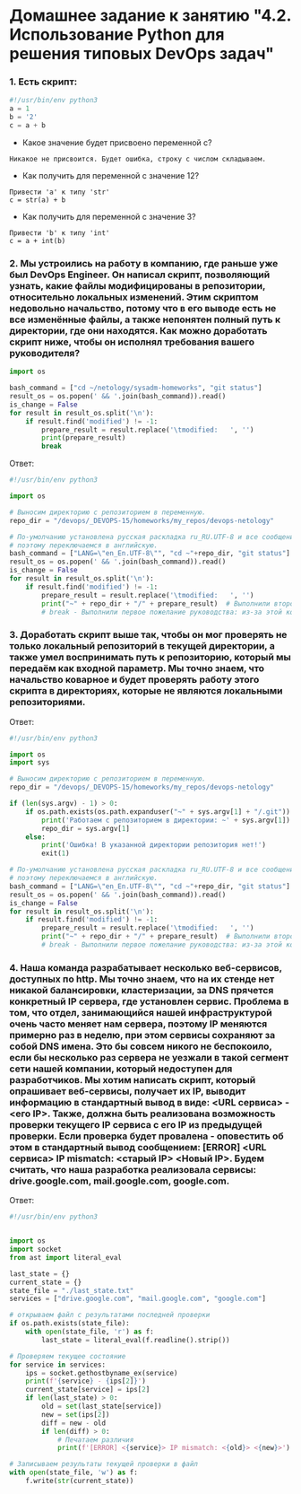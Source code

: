 # Домашнее задание к занятию "4.2. Использование Python для решения типовых DevOps задач"

### 1. Есть скрипт:

```python
#!/usr/bin/env python3
a = 1
b = '2'
c = a + b
````
* Какое значение будет присвоено переменной c?
````
Никакое не присвоится. Будет ошибка, строку с числом складываем.
````

* Как получить для переменной c значение 12?
````
Привести 'a' к типу 'str'
c = str(a) + b
````

* Как получить для переменной c значение 3?
````
Привести 'b' к типу 'int'
c = a + int(b)
````

### 2. Мы устроились на работу в компанию, где раньше уже был DevOps Engineer. Он написал скрипт, позволяющий узнать, какие файлы модифицированы в репозитории, относительно локальных изменений. Этим скриптом недовольно начальство, потому что в его выводе есть не все изменённые файлы, а также непонятен полный путь к директории, где они находятся. Как можно доработать скрипт ниже, чтобы он исполнял требования вашего руководителя?

```python
import os

bash_command = ["cd ~/netology/sysadm-homeworks", "git status"]
result_os = os.popen(' && '.join(bash_command)).read()
is_change = False
for result in result_os.split('\n'):
    if result.find('modified') != -1:
        prepare_result = result.replace('\tmodified:   ', '')
        print(prepare_result)
        break
```

Ответ:

````python
#!/usr/bin/env python3

import os

# Выносим директорию с репозиторием в переменную.
repo_dir = "/devops/_DEVOPS-15/homeworks/my_repos/devops-netology"

# По-умолчанию установлена русская раскладка ru_RU.UTF-8 и все сообщения на кириллице,
# поэтому переключаемся в английскую.
bash_command = ["LANG=\"en_En.UTF-8\"", "cd ~"+repo_dir, "git status"]
result_os = os.popen(' && '.join(bash_command)).read()
is_change = False
for result in result_os.split('\n'):
    if result.find('modified') != -1:
        prepare_result = result.replace('\tmodified:   ', '')
        print("~" + repo_dir + "/" + prepare_result)  # Выполнили второе пожелание руководства: полный путь до файла
        # break - Выполнили первое пожелание руководства: из-за этой команды выводился только первый изменённый файл.


````
 
### 3. Доработать скрипт выше так, чтобы он мог проверять не только локальный репозиторий в текущей директории, а также умел воспринимать путь к репозиторию, который мы передаём как входной параметр. Мы точно знаем, что начальство коварное и будет проверять работу этого скрипта в директориях, которые не являются локальными репозиториями.

Ответ:

````python
#!/usr/bin/env python3

import os
import sys

# Выносим директорию с репозиторием в переменную.
repo_dir = "/devops/_DEVOPS-15/homeworks/my_repos/devops-netology"

if (len(sys.argv) - 1) > 0:
    if os.path.exists(os.path.expanduser("~" + sys.argv[1] + "/.git")):
        print('Работаем с репозиторием в директории: ~' + sys.argv[1])
        repo_dir = sys.argv[1]
    else:
        print('Ошибка! В указанной директории репозитория нет!')
        exit(1)

# По-умолчанию установлена русская раскладка ru_RU.UTF-8 и все сообщения на кириллице,
# поэтому переключаемся в английскую.
bash_command = ["LANG=\"en_En.UTF-8\"", "cd ~"+repo_dir, "git status"]
result_os = os.popen(' && '.join(bash_command)).read()
is_change = False
for result in result_os.split('\n'):
    if result.find('modified') != -1:
        prepare_result = result.replace('\tmodified:   ', '')
        print("~" + repo_dir + "/" + prepare_result)  # Выполнили второе пожелание руководства: полный путь до файла
        # break - Выполнили первое пожелание руководства: из-за этой команды выводился только первый изменённый файл.

````

### 4. Наша команда разрабатывает несколько веб-сервисов, доступных по http. Мы точно знаем, что на их стенде нет никакой балансировки, кластеризации, за DNS прячется конкретный IP сервера, где установлен сервис. Проблема в том, что отдел, занимающийся нашей инфраструктурой очень часто меняет нам сервера, поэтому IP меняются примерно раз в неделю, при этом сервисы сохраняют за собой DNS имена. Это бы совсем никого не беспокоило, если бы несколько раз сервера не уезжали в такой сегмент сети нашей компании, который недоступен для разработчиков. Мы хотим написать скрипт, который опрашивает веб-сервисы, получает их IP, выводит информацию в стандартный вывод в виде: <URL сервиса> - <его IP>. Также, должна быть реализована возможность проверки текущего IP сервиса c его IP из предыдущей проверки. Если проверка будет провалена - оповестить об этом в стандартный вывод сообщением: [ERROR] <URL сервиса> IP mismatch: <старый IP> <Новый IP>. Будем считать, что наша разработка реализовала сервисы: drive.google.com, mail.google.com, google.com.

Ответ:

````python
#!/usr/bin/env python3


import os
import socket
from ast import literal_eval

last_state = {}
current_state = {}
state_file = "./last_state.txt"
services = ["drive.google.com", "mail.google.com", "google.com"]

# открываем файл c результатами последней проверки
if os.path.exists(state_file):
    with open(state_file, 'r') as f:
        last_state = literal_eval(f.readline().strip())

# Проверяем текущее состояние
for service in services:
    ips = socket.gethostbyname_ex(service)
    print(f'{service} - {ips[2]}')
    current_state[service] = ips[2]
    if len(last_state) > 0:
        old = set(last_state[service])
        new = set(ips[2])
        diff = new - old
        if len(diff) > 0:
            # Печатаем различия
            print(f'[ERROR] <{service}> IP mismatch: <{old}> <{new}>')

# Записываем результаты текущей проверки в файл
with open(state_file, 'w') as f:
    f.write(str(current_state))

````





